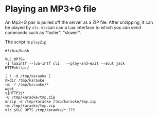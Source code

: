 #  Playing an MP3+G file 

An Mp3+G pair is pulled off the server as a ZIP file.
      After unzipping, it can be played by
 `vlc`.
 `vlc`can use a Lua interface to which you
      can send commands such as "faster", "slower".

The script is
 `playZip`
```sh_cpp
#!/bin/bash

VLC_OPTS=
-I luaintf --lua-intf cli   --play-and-exit --aout jack
HTTP=http:/

[ ! -d /tmp/karaoke ]
mkdir /tmp/karaoke
rm -f /tmp/karaoke/*
wget
${HTTP}$*
-O /tmp/karaoke/tmp.zip
unzip -d /tmp/karaoke /tmp/karaoke/tmp.zip
rm /tmp/karaoke/tmp.zip
vlc $VLC_OPTS /tmp/karaoke/*.??3

```


